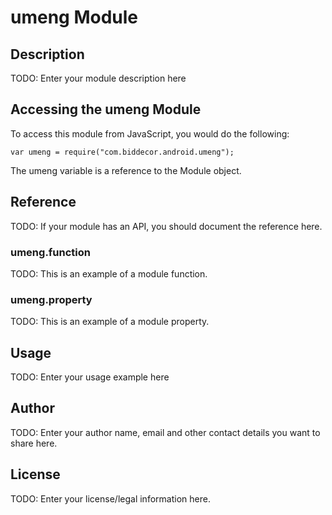 # umeng Module

## Description

TODO: Enter your module description here

## Accessing the umeng Module

To access this module from JavaScript, you would do the following:

    var umeng = require("com.biddecor.android.umeng");

The umeng variable is a reference to the Module object.

## Reference

TODO: If your module has an API, you should document
the reference here.

### umeng.function

TODO: This is an example of a module function.

### umeng.property

TODO: This is an example of a module property.

## Usage

TODO: Enter your usage example here

## Author

TODO: Enter your author name, email and other contact
details you want to share here.

## License

TODO: Enter your license/legal information here.
